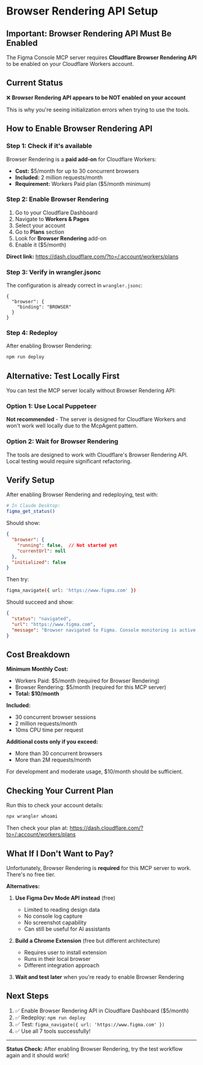 # Browser Rendering API Setup

## Important: Browser Rendering API Must Be Enabled

The Figma Console MCP server requires **Cloudflare Browser Rendering API** to be enabled on your Cloudflare Workers account.

## Current Status

❌ **Browser Rendering API appears to be NOT enabled on your account**

This is why you're seeing initialization errors when trying to use the tools.

## How to Enable Browser Rendering API

### Step 1: Check if it's available

Browser Rendering is a **paid add-on** for Cloudflare Workers:

- **Cost:** $5/month for up to 30 concurrent browsers
- **Included:** 2 million requests/month
- **Requirement:** Workers Paid plan ($5/month minimum)

### Step 2: Enable Browser Rendering

1. Go to your Cloudflare Dashboard
2. Navigate to **Workers & Pages**
3. Select your account
4. Go to **Plans** section
5. Look for **Browser Rendering** add-on
6. Enable it ($5/month)

**Direct link:**
https://dash.cloudflare.com/?to=/:account/workers/plans

### Step 3: Verify in wrangler.jsonc

The configuration is already correct in `wrangler.jsonc`:

```jsonc
{
  "browser": {
    "binding": "BROWSER"
  }
}
```

### Step 4: Redeploy

After enabling Browser Rendering:

```bash
npm run deploy
```

## Alternative: Test Locally First

You can test the MCP server locally without Browser Rendering API:

### Option 1: Use Local Puppeteer

**Not recommended** - The server is designed for Cloudflare Workers and won't work well locally due to the McpAgent pattern.

### Option 2: Wait for Browser Rendering

The tools are designed to work with Cloudflare's Browser Rendering API. Local testing would require significant refactoring.

## Verify Setup

After enabling Browser Rendering and redeploying, test with:

```bash
# In Claude Desktop:
figma_get_status()
```

Should show:
```json
{
  "browser": {
    "running": false,  // Not started yet
    "currentUrl": null
  },
  "initialized": false
}
```

Then try:
```bash
figma_navigate({ url: 'https://www.figma.com' })
```

Should succeed and show:
```json
{
  "status": "navigated",
  "url": "https://www.figma.com",
  "message": "Browser navigated to Figma. Console monitoring is active."
}
```

## Cost Breakdown

**Minimum Monthly Cost:**

- Workers Paid: $5/month (required for Browser Rendering)
- Browser Rendering: $5/month (required for this MCP server)
- **Total: $10/month**

**Included:**
- 30 concurrent browser sessions
- 2 million requests/month
- 10ms CPU time per request

**Additional costs only if you exceed:**
- More than 30 concurrent browsers
- More than 2M requests/month

For development and moderate usage, $10/month should be sufficient.

## Checking Your Current Plan

Run this to check your account details:

```bash
npx wrangler whoami
```

Then check your plan at:
https://dash.cloudflare.com/?to=/:account/workers/plans

## What If I Don't Want to Pay?

Unfortunately, Browser Rendering is **required** for this MCP server to work. There's no free tier.

**Alternatives:**

1. **Use Figma Dev Mode API instead** (free)
   - Limited to reading design data
   - No console log capture
   - No screenshot capability
   - Can still be useful for AI assistants

2. **Build a Chrome Extension** (free but different architecture)
   - Requires user to install extension
   - Runs in their local browser
   - Different integration approach

3. **Wait and test later** when you're ready to enable Browser Rendering

## Next Steps

1. ✅ Enable Browser Rendering API in Cloudflare Dashboard ($5/month)
2. ✅ Redeploy: `npm run deploy`
3. ✅ Test: `figma_navigate({ url: 'https://www.figma.com' })`
4. ✅ Use all 7 tools successfully!

---

**Status Check:** After enabling Browser Rendering, try the test workflow again and it should work!
